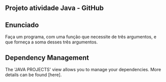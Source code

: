 ## Projeto atividade Java - GitHub
## Enunciado
Faça um programa, com uma função que necessite de três argumentos, e que forneça a soma desses três argumentos.
## Dependency Management
The 'JAVA PROJECTS' view allows you to manage your dependencies. More details can be found [here].